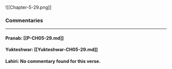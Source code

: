 ![[Chapter-5-29.png]]

### Commentaries

---

#### Pranab: [[P-CH05-29.md]]

#### Yukteshwar: [[Yukteshwar-CH05-29.md]]

#### Lahiri: No commentary found for this verse.
